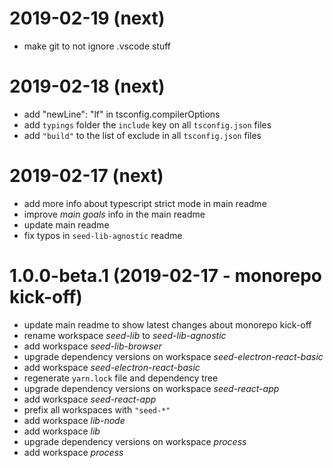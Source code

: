 # 2019-02-19 (next)

- make git to not ignore .vscode stuff

# 2019-02-18 (next)

- add "newLine": "lf" in tsconfig.compilerOptions
- add `typings` folder the `include` key on all `tsconfig.json` files
- add `"build"` to the list of exclude in all `tsconfig.json` files

# 2019-02-17 (next)

- add more info about typescript strict mode in main readme
- improve _main goals_ info in the main readme
- update main readme
- fix typos in `seed-lib-agnostic` readme

# 1.0.0-beta.1 (2019-02-17 - monorepo kick-off)

- update main readme to show latest changes about monorepo kick-off
- rename workspace _seed-lib_ to _seed-lib-agnostic_
- add workspace _seed-lib-browser_
- upgrade dependency versions on workspace _seed-electron-react-basic_
- add workspace _seed-electron-react-basic_
- regenerate `yarn.lock` file and dependency tree
- upgrade dependency versions on workspace _seed-react-app_
- add workspace _seed-react-app_
- prefix all workspaces with `"seed-*"`
- add workspace _lib-node_
- add workspace _lib_
- upgrade dependency versions on workspace _process_
- add workspace _process_
